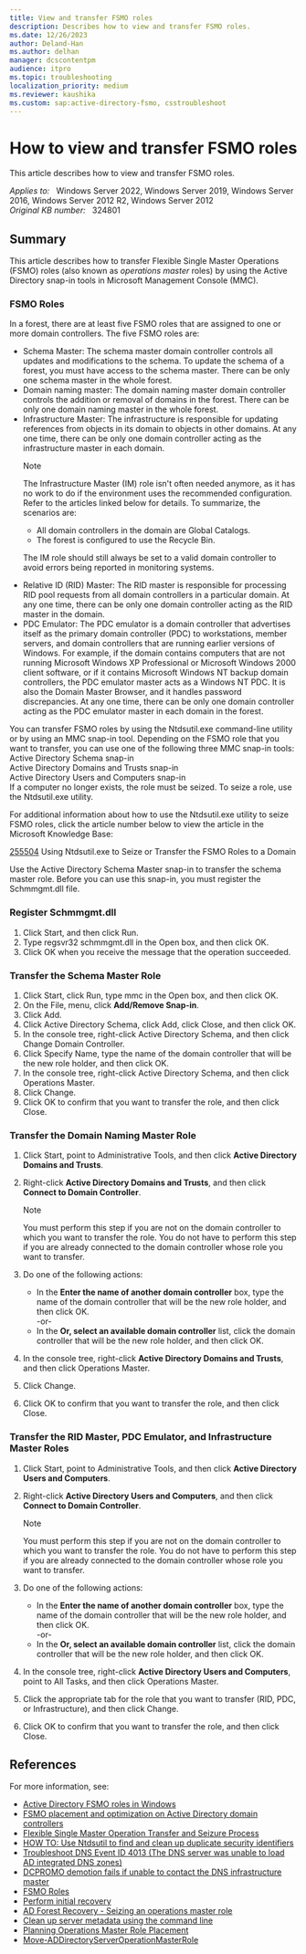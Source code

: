 ```yaml
---
title: View and transfer FSMO roles
description: Describes how to view and transfer FSMO roles.
ms.date: 12/26/2023
author: Deland-Han
ms.author: delhan
manager: dcscontentpm
audience: itpro
ms.topic: troubleshooting
localization_priority: medium
ms.reviewer: kaushika
ms.custom: sap:active-directory-fsmo, csstroubleshoot
---
```

# How to view and transfer FSMO roles  

This article describes how to view and transfer FSMO roles.

_Applies to:_ &nbsp; Windows Server 2022, Windows Server 2019, Windows Server 2016, Windows Server 2012 R2, Windows Server 2012  
_Original KB number:_ &nbsp; 324801

## Summary

This article describes how to transfer Flexible Single Master Operations (FSMO) roles (also known as *operations master* roles) by using the Active Directory snap-in tools in Microsoft Management Console (MMC).

### FSMO Roles

In a forest, there are at least five FSMO roles that are assigned to one or more domain controllers. The five FSMO roles are:

- Schema Master: The schema master domain controller controls all updates and modifications to the schema. To update the schema of a forest, you must have access to the schema master. There can be only one schema master in the whole forest.
- Domain naming master: The domain naming master domain controller controls the addition or removal of domains in the forest. There can be only one domain naming master in the whole forest.
- Infrastructure Master: The infrastructure is responsible for updating references from objects in its domain to objects in other domains. At any one time, there can be only one domain controller acting as the infrastructure master in each domain.
    > [!NOTE]
    > The Infrastructure Master (IM) role isn't often needed anymore, as it has no work to do if the environment uses the recommended configuration. Refer to the articles linked below for details. To summarize, the scenarios are:
    >
    > - All domain controllers in the domain are Global Catalogs.
    > - The forest is configured to use the Recycle Bin.
    > 
    > The IM role should still always be set to a valid domain controller to avoid errors being reported in monitoring systems.
- Relative ID (RID) Master: The RID master is responsible for processing RID pool requests from all domain controllers in a particular domain. At any one time, there can be only one domain controller acting as the RID master in the domain.
- PDC Emulator: The PDC emulator is a domain controller that advertises itself as the primary domain controller (PDC) to workstations, member servers, and domain controllers that are running earlier versions of Windows. For example, if the domain contains computers that are not running Microsoft Windows XP Professional or Microsoft Windows 2000 client software, or if it contains Microsoft Windows NT backup domain controllers, the PDC emulator master acts as a Windows NT PDC. It is also the Domain Master Browser, and it handles password discrepancies. At any one time, there can be only one domain controller acting as the PDC emulator master in each domain in the forest.  

You can transfer FSMO roles by using the Ntdsutil.exe command-line utility or by using an MMC snap-in tool. Depending on the FSMO role that you want to transfer, you can use one of the following three MMC snap-in tools:  
Active Directory Schema snap-in  
Active Directory Domains and Trusts snap-in  
Active Directory Users and Computers snap-in  
If a computer no longer exists, the role must be seized. To seize a role, use the Ntdsutil.exe utility.

For additional information about how to use the Ntdsutil.exe utility to seize FSMO roles, click the article number below to view the article in the Microsoft Knowledge Base:

[255504](https://support.microsoft.com/help/255504) Using Ntdsutil.exe to Seize or Transfer the FSMO Roles to a Domain

Use the Active Directory Schema Master snap-in to transfer the schema master role. Before you can use this snap-in, you must register the Schmmgmt.dll file.

### Register Schmmgmt.dll

1. Click Start, and then click Run.
2. Type regsvr32 schmmgmt.dll in the Open box, and then click OK.
3. Click OK when you receive the message that the operation succeeded.

### Transfer the Schema Master Role

1. Click Start, click Run, type mmc in the Open box, and then click OK.
2. On the File, menu, click **Add/Remove Snap-in**.
3. Click Add.
4. Click Active Directory Schema, click Add, click Close, and then click OK.
5. In the console tree, right-click Active Directory Schema, and then click Change Domain Controller.
6. Click Specify Name, type the name of the domain controller that will be the new role holder, and then click OK.
7. In the console tree, right-click Active Directory Schema, and then click Operations Master.
8. Click Change.
9. Click OK to confirm that you want to transfer the role, and then click Close.

### Transfer the Domain Naming Master Role

1. Click Start, point to Administrative Tools, and then click **Active Directory Domains and Trusts**.
2. Right-click **Active Directory Domains and Trusts**, and then click **Connect to Domain Controller**.

    >[!NOTE]
    >You must perform this step if you are not on the domain controller to which you want to transfer the role. You do not have to perform this step if you are already connected to the domain controller whose role you want to transfer.  

3. Do one of the following actions:

    - In the **Enter the name of another domain controller** box, type the name of the domain controller that will be the new role holder, and then click OK.  
    -or-
    - In the **Or, select an available domain controller** list, click the domain controller that will be the new role holder, and then click OK.
4. In the console tree, right-click **Active Directory Domains and Trusts**, and then click Operations Master.
5. Click Change.
6. Click OK to confirm that you want to transfer the role, and then click Close.

### Transfer the RID Master, PDC Emulator, and Infrastructure Master Roles

1. Click Start, point to Administrative Tools, and then click **Active Directory Users and Computers**.
2. Right-click **Active Directory Users and Computers**, and then click **Connect to Domain Controller**.

    >[!NOTE]
    >You must perform this step if you are not on the domain controller to which you want to transfer the role. You do not have to perform this step if you are already connected to the domain controller whose role you want to transfer.
3. Do one of the following actions:

    - In the **Enter the name of another domain controller** box, type the name of the domain controller that will be the new role holder, and then click OK.  
    -or-
    - In the **Or, select an available domain controller** list, click the domain controller that will be the new role holder, and then click OK.
4. In the console tree, right-click **Active Directory Users and Computers**, point to All Tasks, and then click Operations Master.
5. Click the appropriate tab for the role that you want to transfer (RID, PDC, or Infrastructure), and then click Change.
6. Click OK to confirm that you want to transfer the role, and then click Close.

## References

For more information, see:

- [Active Directory FSMO roles in Windows](fsmo-roles.md)
- [FSMO placement and optimization on Active Directory domain controllers](https://support.microsoft.com/help/223346)
- [Flexible Single Master Operation Transfer and Seizure Process](https://support.microsoft.com/help/223787)
- [HOW TO: Use Ntdsutil to find and clean up duplicate security identifiers](https://support.microsoft.com/help/816099)
- [Troubleshoot DNS Event ID 4013 (The DNS server was unable to load AD integrated DNS zones)](https://support.microsoft.com/help/2001093)
- [DCPROMO demotion fails if unable to contact the DNS infrastructure master](https://support.microsoft.com/help/2694933)
- [FSMO Roles](/openspecs/windows_protocols/ms-adts/2aae4593-66fa-4d89-a921-1625b19af5b7)
- [Perform initial recovery](/windows-server/identity/ad-ds/manage/ad-forest-recovery-perform-initial-recovery)
- [AD Forest Recovery - Seizing an operations master role](/windows-server/identity/ad-ds/manage/ad-forest-recovery-seizing-operations-master-role)
- [Clean up server metadata using the command line](/windows-server/identity/ad-ds/deploy/ad-ds-metadata-cleanup#clean-up-server-metadata-using-the-command-line)
- [Planning Operations Master Role Placement](/windows-server/identity/ad-ds/plan/planning-operations-master-role-placement)
- [Move-ADDirectoryServerOperationMasterRole](/powershell/module/activedirectory/move-addirectoryserveroperationmasterrole)

